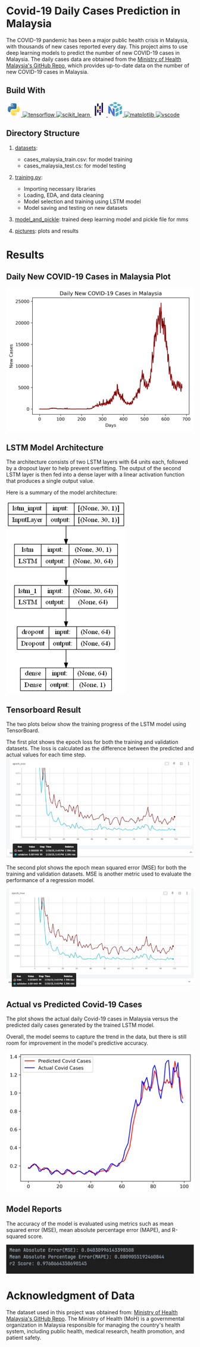 # Covid-19 Daily Cases Prediction in Malaysia

The COVID-19 pandemic has been a major public health crisis in Malaysia, with thousands of new cases reported every day. This project aims to use deep learning models to predict the number of new COVID-19 cases in Malaysia. The daily cases data are obtained from the [Ministry of Health Malaysia's GitHub Repo](https://github.com/MoH-Malaysia/covid19-public), which provides up-to-date data on the number of new COVID-19 cases in Malaysia.

## Build With

<p align="left">
  <a href="https://www.python.org" target="_blank" rel="noreferrer">
    <img src="https://raw.githubusercontent.com/devicons/devicon/master/icons/python/python-original.svg" alt="python" width="40" height="40"/>
  </a>
  <a href="https://www.tensorflow.org" target="_blank" rel="noreferrer">
    <img src="https://www.vectorlogo.zone/logos/tensorflow/tensorflow-icon.svg" alt="tensorflow" width="40" height="40"/>
  </a>
  <a href="https://scikit-learn.org/" target="_blank" rel="noreferrer">
    <img src="https://upload.wikimedia.org/wikipedia/commons/0/05/Scikit_learn_logo_small.svg" alt="scikit_learn" width="40" height="40"/>
  </a>
  <a href="https://pandas.pydata.org/" target="_blank" rel="noreferrer">
    <img src="https://raw.githubusercontent.com/devicons/devicon/2ae2a900d2f041da66e950e4d48052658d850630/icons/pandas/pandas-original.svg" alt="pandas" width="40" height="40"/>
  </a>
  <a href="https://numpy.org/" target="_blank" rel="noreferrer">
    <img src="https://raw.githubusercontent.com/devicons/devicon/master/icons/numpy/numpy-original.svg" alt="numpy" width="40" height="40"/>
  </a>
  <a href="https://matplotlib.org/" target="_blank" rel="noreferrer">
    <img src="https://upload.wikimedia.org/wikipedia/en/5/56/Matplotlib_logo.svg" alt="matplotlib" width="40" height="40"/>
  </a>
  <a href="https://code.visualstudio.com/" target="_blank" rel="noreferrer">
    <img src="https://upload.wikimedia.org/wikipedia/commons/9/9a/Visual_Studio_Code_1.35_icon.svg" alt="vscode" width="40" height="40"/>
  </a>
</p>

## Directory Structure

1. [datasets](https://github.com/M-ImranIsmael/Deep_Learning_Applications/tree/master/covid_cases_prediction/datasets):

   - cases_malaysia_train.csv: for model training
   - cases_malaysia_test.cs: for model testing

2. [training.py](https://github.com/M-ImranIsmael/Deep_Learning_Applications/blob/master/covid_cases_prediction/imran_training.py):

   - Importing necessary libraries
   - Loading, EDA, and data cleaning
   - Model selection and training using LSTM model
   - Model saving and testing on new datasets

3. [model_and_pickle](https://github.com/M-ImranIsmael/Deep_Learning_Applications/tree/master/covid_cases_prediction/model_and_pickle): trained deep learning model and pickle file for mms

4. [pictures](https://github.com/M-ImranIsmael/Deep_Learning_Applications/tree/master/covid_cases_prediction/pictures): plots and results

# Results

## Daily New COVID-19 Cases in Malaysia Plot

![alt text](pictures/Imran_new_cases_plot.png)

## LSTM Model Architecture

The architecture consists of two LSTM layers with 64 units each, followed by a dropout layer to help prevent overfitting. The output of the second LSTM layer is then fed into a dense layer with a linear activation function that produces a single output value.

Here is a summary of the model architecture:

![alt text](pictures/Imran_model_architecture.png)

## Tensorboard Result

The two plots below show the training progress of the LSTM model using TensorBoard.

The first plot shows the epoch loss for both the training and validation datasets. The loss is calculated as the difference between the predicted and actual values for each time step.
![alt text](pictures/Imran_tensorboard_epochloss.png)

The second plot shows the epoch mean squared error (MSE) for both the training and validation datasets. MSE is another metric used to evaluate the performance of a regression model.

![alt text](pictures/Imran_tensorboard_epochmse.png)

## Actual vs Predicted Covid-19 Cases

The plot shows the actual daily Covid-19 cases in Malaysia versus the predicted daily cases generated by the trained LSTM model.

Overall, the model seems to capture the trend in the data, but there is still room for improvement in the model's predictive accuracy.

![alt text](pictures/Imran_predicted_vs_actual.png)

## Model Reports

The accuracy of the model is evaluated using metrics such as mean squared error (MSE), mean absolute percentage error (MAPE), and R-squared score.

![alt text](pictures/Imran_mse_mape_r2score.png)

# Acknowledgment of Data

The dataset used in this project was obtained from:
[Ministry of Health Malaysia's GitHub Repo](https://github.com/MoH-Malaysia/covid19-public).
The Ministry of Health (MoH) is a governmental organization in Malaysia responsible for managing the country's health system, including public health, medical research, health promotion, and patient safety.
